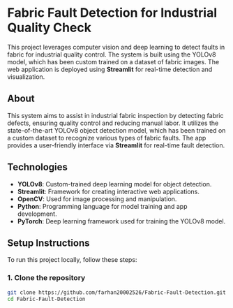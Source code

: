 # Fabric Fault Detection for Industrial Quality Check

This project leverages computer vision and deep learning to detect faults in fabric for industrial quality control. The system is built using the YOLOv8 model, which has been custom trained on a dataset of fabric images. The web application is deployed using **Streamlit** for real-time detection and visualization.
## About
This system aims to assist in industrial fabric inspection by detecting fabric defects, ensuring quality control and reducing manual labor. It utilizes the state-of-the-art YOLOv8 object detection model, which has been trained on a custom dataset to recognize various types of fabric faults. The app provides a user-friendly interface via **Streamlit** for real-time fault detection.

## Technologies
- **YOLOv8**: Custom-trained deep learning model for object detection.
- **Streamlit**: Framework for creating interactive web applications.
- **OpenCV**: Used for image processing and manipulation.
- **Python**: Programming language for model training and app development.
- **PyTorch**: Deep learning framework used for training the YOLOv8 model.

## Setup Instructions

To run this project locally, follow these steps:

### 1. Clone the repository
```bash
git clone https://github.com/farhan20002526/Fabric-Fault-Detection.git
cd Fabric-Fault-Detection